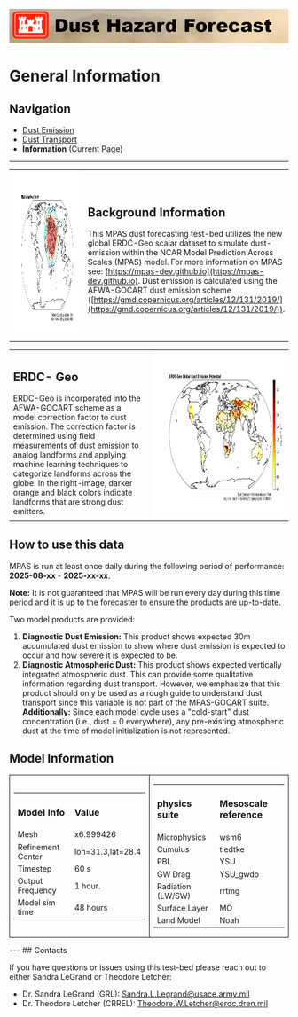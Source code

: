 
![banner](../html_info/banner.png)

# General Information

## Navigation

*   [Dust Emission](../README.md)
*   [Dust Transport](../Transport/README.md)
*   **Information** (Current Page)

---


<table>
<tr>

</td><td width=49%>
<img src="../html_info/Mesh_refine.png"  alt="ERDC Geo Image" width = 500px height = 300px ></td>
</td>

<td width=49% style='valign:top'>
<h2>Background Information</h2>

This MPAS dust forecasting test-bed utilizes the new global ERDC-Geo scalar dataset to simulate dust-emission within the NCAR Model Prediction Across Scales (MPAS) model. For more information on MPAS see: [https://mpas-dev.github.io](https://mpas-dev.github.io). Dust emission is calculated using the AFWA-GOCART dust emission scheme ([https://gmd.copernicus.org/articles/12/131/2019/](https://gmd.copernicus.org/articles/12/131/2019/)).
</tr>
</table>

<table>
<tr>
<td width=49% style='valign:top'>
<h2>ERDC- Geo</h2>
ERDC-Geo is incorporated into the AFWA-GOCART scheme as a model correction factor to dust emission. The correction factor is determined using field measurements of dust emission to analog landforms and applying machine learning techniques to categorize landforms across the globe. In the right-image, darker orange and black colors indicate landforms that are strong dust emitters.
</td><td width=49%>
<img src="../html_info/ERDC_geo.png"  alt="ERDC Geo Image" width = 500px height = 300px ></td>
</td>
</tr>
</table>

## How to use this data

MPAS is run at least once daily during the following period of performance: **2025-08-xx** - **2025-xx-xx**. 

**Note:** It is not guaranteed that MPAS will be run every day during this time period and it is up to the forecaster to ensure the products are up-to-date. 

Two model products are provided:

1.  **Diagnostic Dust Emission:** This product shows expected 30m accumulated dust emission to show where dust emission is expected to occur and how severe it is expected to be.
2.  **Diagnostic Atmospheric Dust:** This product shows expected vertically integrated atmospheric dust. This can provide some qualitative information regarding dust transport. However, we emphasize that this product should only be used as a rough guide to understand dust transport since this variable is not part of the MPAS-GOCART suite.
    **Additionally:** Since each model cycle uses a "cold-start" dust concentration (i.e., dust = 0 everywhere), any pre-existing atmospheric dust at the time of model initialization is not represented.

## Model Information
<table><tr><td width=49% style="valign:top; border:1px solid;">
<table><tr >
<td><h3>Model Info</h3></td><td><h3>Value</h3></td></tr>

<tr><td>Mesh              </td><td> x6.999426    </td></tr>
<tr><td>Refinement Center </td><td>lon=31.3,lat=28.4 </td></tr>
<tr><td>Timestep          </td><td>60 s           </td></tr>
<tr><td>Output Frequency  </td><td>1 hour.        </td></tr>
<tr><td>Model sim time    </td><td>48 hours       </td></tr>
</table>
</td>

<td width=49% style="valign:top; border:1px solid;">
<table><tr>
<tr><td><h3>physics suite</h3>     </td><td><h3>Mesoscale reference</h3> </td></tr>

<tr><td>Microphysics      </td><td>wsm6           </td></tr>
<tr><td>Cumulus           </td><td>tiedtke        </td></tr>
<tr><td>PBL               </td><td>YSU            </td></tr>
<tr><td>GW Drag           </td><td>YSU_gwdo       </td></tr>
<tr><td>Radiation (LW/SW) </td><td>rrtmg          </td></tr>
<tr><td>Surface Layer     </td><td>MO             </td></tr>
<tr><td>Land Model        </td><td>Noah           </td></tr>
</table>
</td></tr></table>
---
## Contacts

If you have questions or issues using this test-bed please reach out to either Sandra LeGrand or Theodore Letcher:

*   Dr. Sandra LeGrand (GRL): Sandra.L.Legrand@usace.army.mil
*   Dr. Theodore Letcher (CRREL): Theodore.W.Letcher@erdc.dren.mil


